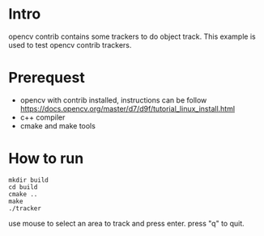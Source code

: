 # Intro
opencv contrib contains some trackers to do object track.
This example is used to test opencv contrib trackers.

# Prerequest
* opencv with contrib installed, instructions can be follow https://docs.opencv.org/master/d7/d9f/tutorial_linux_install.html
* c++ compiler
* cmake and make tools

# How to run
```
mkdir build
cd build
cmake ..
make 
./tracker   
```
use mouse to select an area to track and press enter.
press "q" to quit.


